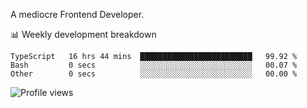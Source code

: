 A mediocre Frontend Developer.

📊 Weekly development breakdown
<!--START_SECTION:waka-->

```text
TypeScript   16 hrs 44 mins  █████████████████████████   99.92 %
Bash         0 secs          ░░░░░░░░░░░░░░░░░░░░░░░░░   00.07 %
Other        0 secs          ░░░░░░░░░░░░░░░░░░░░░░░░░   00.00 %
```

<!--END_SECTION:waka-->

<img src="https://gpvc.arturio.dev/iqbalfasri" alt="Profile views"/>
